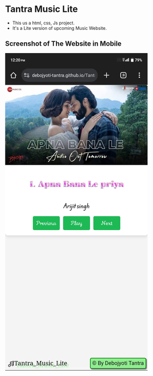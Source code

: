 # Tantra Music Lite
<ul>
  <li>This us a html, css, Js project.</li>
  <li>It's a Lite version of upcoming Music Website.</li>
</ul>

## Screenshot of The Website in Mobile
<img src="./ss_m_T.M.L.jpg">

